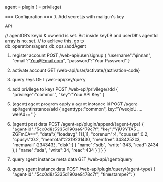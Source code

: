 agent = plugin ( = privilege)

=== Configuration ===
0. Add secret.js with mailgun's key



API

// agentDB's keyid & ownerid is set. But inside keyDB and userDB's agentId array is not set.
// to achieve this, go to db_operations/agent_db_ops./addAgent


1. register account
POST /web-api/user/signup
{
    "username":"qinnan",
    "email":"You@Email.com",
    "password":"Your Password"
}

2. activate account
GET /web-api/user/activate/{activation-code}

3. query keys
GET /web-api/key/query

4. add privilege to keys
POST /web-api/privilege/add
{
    "privilege":"common",
    "key":"Your API Key"
}

5. (agent) agent program apply a agent instance id
POST /agent-api/agentinstance/add 
{
    agenttype:"common",
    key:"YweojoU .... weIAd=="
}
6. (agent) post data
POST /agent-api/plugin/append/{agent-type}
{
	"agent-id":"5cc0d8a5335d190ae9478c7f",
	"key":"YjU3YTA5 ... ZGFmOA==",
	"data":{
		"loadavg":[1,1,1],
		"corenum":4,
		"cpuuser":0.2,
		"cpusys":0.2,
		"memtotal":2319231430,
		"memfree":343425233,
		"memavail":2343432,
		"disk":[
			{
				"name":"sdb",
				"write":343,
				"read":2434
			},{
				"name":"sda",
				"write":34,
				"read":434
			}
		]
	}
}

7. query agent instance meta data
GET /web-api/agent/query

8. query agent instance data
POST /web-api/plugin/query/{agent-type}
{
	"agent-id":"5cc0d8a5335d190ae9478c7f",
	"timestampe?":
}